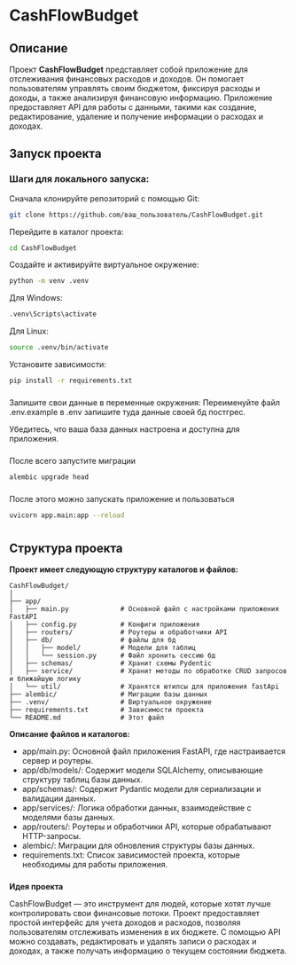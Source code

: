 # CashFlowBudget

## Описание

Проект **CashFlowBudget** представляет собой приложение для отслеживания финансовых расходов и доходов. Он помогает пользователям управлять своим бюджетом, фиксируя расходы и доходы, а также анализируя финансовую информацию. Приложение предоставляет API для работы с данными, такими как создание, редактирование, удаление и получение информации о расходах и доходах.

## Запуск проекта

### Шаги для локального запуска:

Сначала клонируйте репозиторий с помощью Git:
```bash
git clone https://github.com/ваш_пользователь/CashFlowBudget.git
```

Перейдите в каталог проекта:
```bash
cd CashFlowBudget
 ```

Создайте и активируйте виртуальное окружение:
```bash
python -m venv .venv
 ```
Для Windows:
```bash 
.venv\Scripts\activate
 ```
Для Linux:
```bash 
source .venv/bin/activate
 ```

Установите зависимости:
``` bash
pip install -r requirements.txt
```
###
Запишите свои данные в переменные окружения:
Переименуйте файл .env.example в .env
запишите туда данные своей бд постгрес.

Убедитесь, что ваша база данных настроена и доступна для приложения.
###

После всего запустите миграции 
``` bash
alembic upgrade head
```

###
После этого можно запускать приложение и пользоваться

``` bash
uvicorn app.main:app --reload
```
#
## Структура проекта 
**Проект имеет следующую структуру каталогов и файлов:**
```
CashFlowBudget/
│
├── app/
│   ├── main.py             # Основной файл с настройками приложения FastAPI
│   ├── config.py           # Конфиги приложения
│   ├── routers/            # Роутеры и обработчики API
│   ├── db/                 # файлы для бд
│   │   ├── model/          # Модели для таблиц
│   │   └── session.py      # Файл хронить сессию бд
│   ├── schemas/            # Хранит схемы Pydentic
│   ├── service/            # Хранит методы по обработке CRUD запросов и ближайшую логику
│   └── util/               # Хранятся ютилсы для приложения fastApi 
├── alembic/                # Миграции базы данных
├── .venv/                  # Виртуальное окружение
├── requirements.txt        # Зависимости проекта
└── README.md               # Этот файл
```

**Описание файлов и каталогов:**
  - app/main.py: Основной файл приложения FastAPI, где настраивается сервер и роутеры.
  - app/db/models/: Содержит модели SQLAlchemy, описывающие структуру таблиц базы данных.
  - app/schemas/: Содержит Pydantic модели для сериализации и валидации данных.
  - app/services/: Логика обработки данных, взаимодействие с моделями базы данных.
  - app/routers/: Роутеры и обработчики API, которые обрабатывают HTTP-запросы.
  - alembic/: Миграции для обновления структуры базы данных.
  - requirements.txt: Список зависимостей проекта, которые необходимы для работы приложения.
###
**Идея проекта**

CashFlowBudget — это инструмент для людей, которые хотят лучше контролировать свои финансовые потоки. Проект предоставляет простой интерфейс для учета доходов и расходов, позволяя пользователям отслеживать изменения в их бюджете. С помощью API можно создавать, редактировать и удалять записи о расходах и доходах, а также получать информацию о текущем состоянии бюджета.